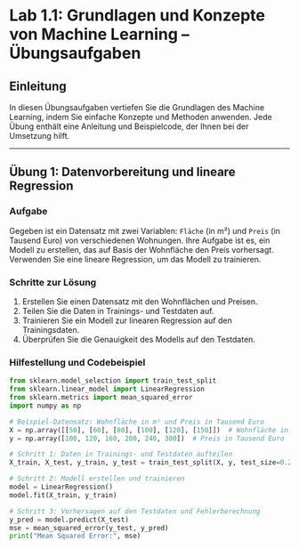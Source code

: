 # Lab 1.1: Grundlagen und Konzepte von Machine Learning – Übungsaufgaben

## Einleitung
In diesen Übungsaufgaben vertiefen Sie die Grundlagen des Machine Learning, indem Sie einfache Konzepte und Methoden anwenden. Jede Übung enthält eine Anleitung und Beispielcode, der Ihnen bei der Umsetzung hilft.

---

## Übung 1: Datenvorbereitung und lineare Regression

### Aufgabe
Gegeben ist ein Datensatz mit zwei Variablen: `Fläche` (in m²) und `Preis` (in Tausend Euro) von verschiedenen Wohnungen. Ihre Aufgabe ist es, ein Modell zu erstellen, das auf Basis der Wohnfläche den Preis vorhersagt. Verwenden Sie eine lineare Regression, um das Modell zu trainieren.

### Schritte zur Lösung
1. Erstellen Sie einen Datensatz mit den Wohnflächen und Preisen.
2. Teilen Sie die Daten in Trainings- und Testdaten auf.
3. Trainieren Sie ein Modell zur linearen Regression auf den Trainingsdaten.
4. Überprüfen Sie die Genauigkeit des Modells auf den Testdaten.

### Hilfestellung und Codebeispiel

```python
from sklearn.model_selection import train_test_split
from sklearn.linear_model import LinearRegression
from sklearn.metrics import mean_squared_error
import numpy as np

# Beispiel-Datensatz: Wohnfläche in m² und Preis in Tausend Euro
X = np.array([[50], [60], [80], [100], [120], [150]])  # Wohnfläche in m²
y = np.array([100, 120, 160, 200, 240, 300])  # Preis in Tausend Euro

# Schritt 1: Daten in Trainings- und Testdaten aufteilen
X_train, X_test, y_train, y_test = train_test_split(X, y, test_size=0.2, random_state=42)

# Schritt 2: Modell erstellen und trainieren
model = LinearRegression()
model.fit(X_train, y_train)

# Schritt 3: Vorhersagen auf den Testdaten und Fehlerberechnung
y_pred = model.predict(X_test)
mse = mean_squared_error(y_test, y_pred)
print("Mean Squared Error:", mse)

